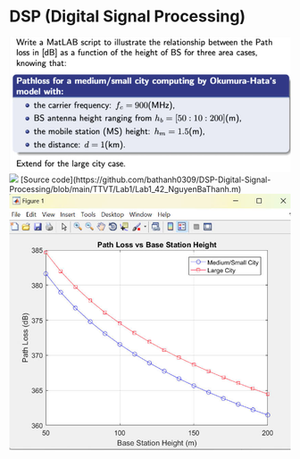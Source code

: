 # DSP (Digital Signal Processing)

<img src="TTVT/Lab1/Question.jpg">
<img src="Lab1_42_NguyenBaThanh.m">
[Source code](https://github.com/bathanh0309/DSP-Digital-Signal-Processing/blob/main/TTVT/Lab1/Lab1_42_NguyenBaThanh.m)
<img src="TTVT/Lab1/result.jpg">
